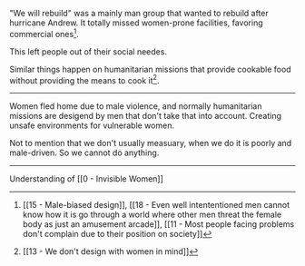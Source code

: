 "We will rebuild" was a mainly man group that wanted to rebuild after hurricane Andrew. It totally missed women-prone facilities, favoring commercial ones[^1].

This left people out of their social needes.

Similar things happen on humanitarian missions that provide cookable food without providing the means to cook it[^2].

---

Women fled home due to male violence, and normally humanitarian missions are desigend by men that don't take that into account. Creating unsafe environments for vulnerable women.

Not to mention that we don't usually measuary, when we do it is poorly and male-driven. So we cannot do anything.

---

Understanding of [[0 - Invisible Women]]

[^1]: [[15 - Male-biased design]], [[18 - Even well intententioned men cannot know how it is go  through a world where other men threat the female body as just an amusement arcade]], [[11 - Most people facing problems don't complain due to their position on society]]
[^2]: [[13 - We don't design with women in mind]]
